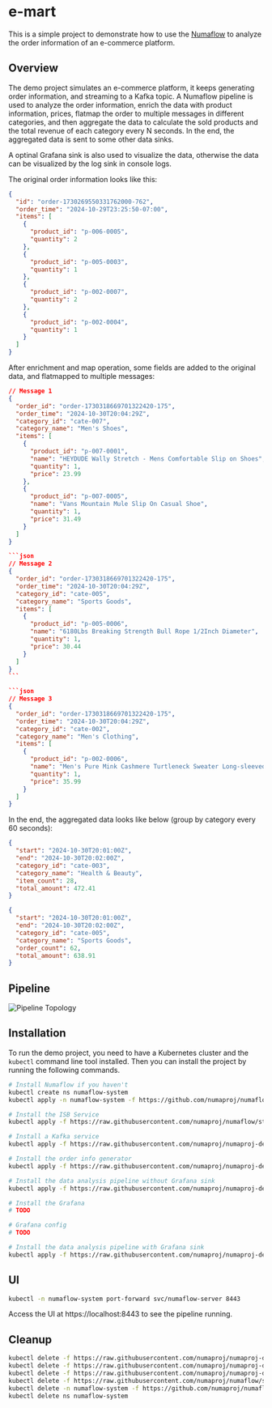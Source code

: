 # e-mart

This is a simple project to demonstrate how to use the [Numaflow](https://github.com/numaproj/numaflow) to analyze the order information of an e-commerce platform.

## Overview

The demo project simulates an e-commerce platform, it keeps generating order information, and streaming to a Kafka topic. A Numaflow pipeline is used to analyze the order information, enrich the data with product information, prices, flatmap the order to multiple messages in different categories, and then aggregate the data to calculate the sold products and the total revenue of each category every N seconds. In the end, the aggregated data is sent to some other data sinks.

A optinal Grafana sink is also used to visualize the data, otherwise the data can be visualized by the log sink in console logs.

The original order information looks like this:

```json
{
  "id": "order-1730269550331762000-762",
  "order_time": "2024-10-29T23:25:50-07:00",
  "items": [
    {
      "product_id": "p-006-0005",
      "quantity": 2
    },
    {
      "product_id": "p-005-0003",
      "quantity": 1
    },
    {
      "product_id": "p-002-0007",
      "quantity": 2
    },
    {
      "product_id": "p-002-0004",
      "quantity": 1
    }
  ]
}
```

After enrichment and map operation, some fields are added to the original data, and flatmapped to multiple messages:

````json
// Message 1
{
  "order_id": "order-1730318669701322420-175",
  "order_time": "2024-10-30T20:04:29Z",
  "category_id": "cate-007",                                                   -- Added
  "category_name": "Men's Shoes",                                              -- Added
  "items": [
    {
      "product_id": "p-007-0001",
      "name": "HEYDUDE Wally Stretch - Mens Comfortable Slip on Shoes",        -- Added
      "quantity": 1,
      "price": 23.99
    },
    {
      "product_id": "p-007-0005",
      "name": "Vans Mountain Mule Slip On Casual Shoe",                        -- Added
      "quantity": 1,
      "price": 31.49
    }
  ]
}

```json
// Message 2
{
  "order_id": "order-1730318669701322420-175",
  "order_time": "2024-10-30T20:04:29Z",
  "category_id": "cate-005",                                                   -- Added
  "category_name": "Sports Goods",                                             -- Added
  "items": [
    {
      "product_id": "p-005-0006",
      "name": "6180Lbs Breaking Strength Bull Rope 1/2Inch Diameter",          -- Added
      "quantity": 1,
      "price": 30.44
    }
  ]
}
```

```json
// Message 3
{
  "order_id": "order-1730318669701322420-175",
  "order_time": "2024-10-30T20:04:29Z",
  "category_id": "cate-002",                                                   -- Added
  "category_name": "Men's Clothing",                                           -- Added
  "items": [
    {
      "product_id": "p-002-0006",
      "name": "Men's Pure Mink Cashmere Turtleneck Sweater Long-sleeved",      -- Added
      "quantity": 1,
      "price": 35.99
    }
  ]
}
````

In the end, the aggregated data looks like below (group by category every 60 seconds):

```json
{
  "start": "2024-10-30T20:01:00Z",
  "end": "2024-10-30T20:02:00Z",
  "category_id": "cate-003",
  "category_name": "Health & Beauty",
  "item_count": 28,
  "total_amount": 472.41
}
```

```json
{
  "start": "2024-10-30T20:01:00Z",
  "end": "2024-10-30T20:02:00Z",
  "category_id": "cate-005",
  "category_name": "Sports Goods",
  "order_count": 62,
  "total_amount": 638.91
}
```

## Pipeline

![Pipeline Topology](pipeline-topology.png)

## Installation

To run the demo project, you need to have a Kubernetes cluster and the `kubectl` command line tool installed. Then you can install the project by running the following commands.

```bash
# Install Numaflow if you haven't
kubectl create ns numaflow-system
kubectl apply -n numaflow-system -f https://github.com/numaproj/numaflow/releases/download/v1.3.3/install.yaml

# Install the ISB Service
kubectl apply -f https://raw.githubusercontent.com/numaproj/numaflow/stable/examples/0-isbsvc-jetstream.yaml

# Install a Kafka service
kubectl apply -f https://raw.githubusercontent.com/numaproj/numaproj-demo/main/emart/manifests/kafka.yaml

# Install the order info generator
kubectl apply -f https://raw.githubusercontent.com/numaproj/numaproj-demo/main/emart/manifests/emart-order-gen.yaml

# Install the data analysis pipeline without Grafana sink
kubectl apply -f https://raw.githubusercontent.com/numaproj/numaproj-demo/main/emart/manifests/pipeline.yaml

# Install the Grafana
# TODO

# Grafana config
# TODO

# Install the data analysis pipeline with Grafana sink
kubectl apply -f https://raw.githubusercontent.com/numaproj/numaproj-demo/main/emart/manifests/pipeline-w-grafana-sink.yaml
```

## UI

```bash
kubectl -n numaflow-system port-forward svc/numaflow-server 8443
```

Access the UI at https://localhost:8443 to see the pipeline running.

## Cleanup

```bash
kubectl delete -f https://raw.githubusercontent.com/numaproj/numaproj-demo/main/dooreats/manifests/pipeline.yaml
kubectl delete -f https://raw.githubusercontent.com/numaproj/numaproj-demo/main/dooreats/manifests/order-gen.yaml
kubectl delete -f https://raw.githubusercontent.com/numaproj/numaproj-demo/main/dooreats/manifests/kafka.yaml
kubectl delete -f https://raw.githubusercontent.com/numaproj/numaflow/stable/examples/0-isbsvc-jetstream.yaml
kubectl delete -n numaflow-system -f https://github.com/numaproj/numaflow/releases/download/v1.3.3/install.yaml
kubectl delete ns numaflow-system
```
